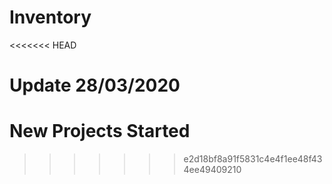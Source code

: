 # Inventory
<<<<<<< HEAD

Update 28/03/2020
=======
# New Projects Started
>>>>>>> e2d18bf8a91f5831c4e4f1ee48f434ee49409210
